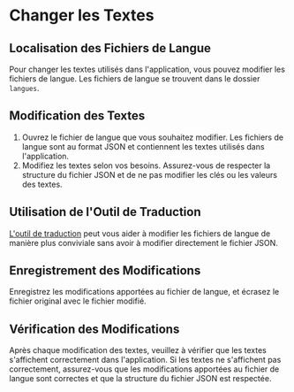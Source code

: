 # Changer les Textes

## Localisation des Fichiers de Langue

Pour changer les textes utilisés dans l'application, vous pouvez modifier les fichiers de langue. Les fichiers de langue se trouvent dans le dossier `langues`.

## Modification des Textes

1. Ouvrez le fichier de langue que vous souhaitez modifier. Les fichiers de langue sont au format JSON et contiennent les textes utilisés dans l'application.
2. Modifiez les textes selon vos besoins. Assurez-vous de respecter la structure du fichier JSON et de ne pas modifier les clés ou les valeurs des textes.

## Utilisation de l'Outil de Traduction

[L'outil de traduction](../outiltraduction.md) peut vous aider à modifier les fichiers de langue de manière plus conviviale sans avoir à modifier directement le fichier JSON.

## Enregistrement des Modifications

Enregistrez les modifications apportées au fichier de langue, et écrasez le fichier original avec le fichier modifié.

## Vérification des Modifications

Après chaque modification des textes, veuillez à vérifier que les textes s'affichent correctement dans l'application. Si les textes ne s'affichent pas correctement, assurez-vous que les modifications apportées au fichier de langue sont correctes et que la structure du fichier JSON est respectée.